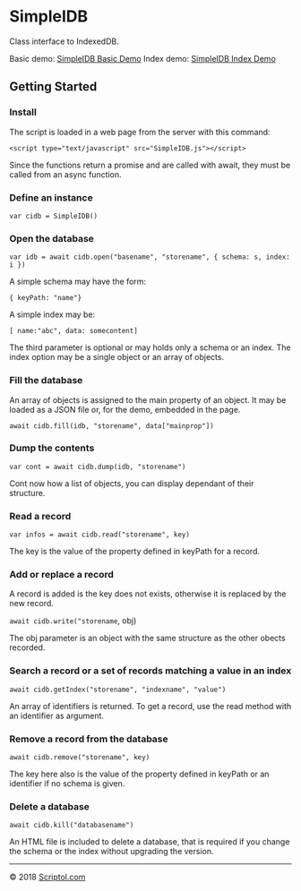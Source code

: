 # SimpleIDB

Class interface to IndexedDB.

Basic demo: [SimpleIDB Basic Demo](https://www.scriptol.com/javascript/demoIDB.html)
Index demo: [SimpleIDB Index Demo](https://www.scriptol.com/javascript/demoIndex.html)



## Getting Started

### Install

The script is loaded in a web page from the server with this command:

`<script type="text/javascript" src="SimpleIDB.js"></script>`

Since the functions return a promise and are called with await, they must be called from an async function.

### Define an instance

`var cidb = SimpleIDB()`

### Open the database

`var idb = await cidb.open("basename", "storename", { schema: s, index: i })`

A simple schema may have the form:

`{ keyPath: "name"}`

A simple index may be:

`[ name:"abc", data: somecontent]`

The third parameter is optional or may holds only a schema or an index. The index option may be a single object or an array of objects.

### Fill the database

An array of objects is assigned to the main property of an object.
It may be loaded as a JSON file or, for the demo, embedded in the page.

`await cidb.fill(idb, "storename", data["mainprop"])`

### Dump the contents

`var cont = await cidb.dump(idb, "storename")`

Cont now how a list of objects, you can display dependant of their structure.

### Read a record

`var infos = await cidb.read("storename", key)`

The key is the value of the property defined in keyPath for a record.

### Add or replace a record

A record is added is the key does not exists, otherwise it is replaced by the new record.

`await cidb.write("storename`, obj)

The obj parameter is an object with the same structure as the other obects recorded.

### Search a record or a set of records matching a value in an index

`await cidb.getIndex("storename", "indexname", "value")`

An array of identifiers is returned. To get a record, use the read method with an identifier as argument.

### Remove a record from the database

`await cidb.remove("storename", key)`

The key here also is the value of the property defined in keyPath or an identifier if no schema is given.

### Delete a database

`await cidb.kill("databasename")`

An HTML file is included to delete a database, that is required if you change the schema or the index without upgrading the version.

---
&copy; 2018 [Scriptol.com](https://www.scriptol.com/)